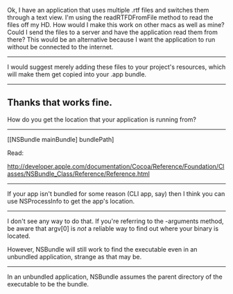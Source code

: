 Ok, I have an application that uses multiple .rtf files and switches them through a text view.  I'm using the readRTFDFromFile method to read the files off my HD.  How would I make this work on other macs as well as mine?  Could I send the files to a server and have the application read them from there?  This would be an alternative because I want the application to run without be connected to the internet.

----
I would suggest merely adding these files to your project's resources, which will make them get copied into your .app bundle.

----
Thanks that works fine.
----
How do you get the location that your application is running from?

----

[[NSBundle mainBundle] bundlePath]

Read: 

http://developer.apple.com/documentation/Cocoa/Reference/Foundation/Classes/NSBundle_Class/Reference/Reference.html

----

If your app isn't bundled for some reason (CLI app, say) then I think you can use NSProcessInfo to get the app's location.

----
I don't see any way to do that. If you're referring to the     -arguments method, be aware that     argv[0] is *not* a reliable way to find out where your binary is located.

However, NSBundle will still work to find the executable even in an unbundled application, strange as that may be.

----

In an unbundled application, NSBundle assumes the parent directory of the executable to be the bundle.
